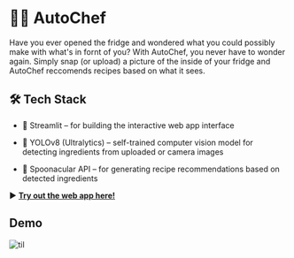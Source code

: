 # 🧑‍🍳 AutoChef 

Have you ever opened the fridge and wondered what you could possibly make with what's in fornt of you? With AutoChef, you never have to wonder again. Simply snap (or upload) a picture of the inside of your fridge and AutoChef reccomends recipes based on what it sees.

## 🛠️ Tech Stack
* 📱 Streamlit – for building the interactive web app interface

* 🧠 YOLOv8 (Ultralytics) – self-trained computer vision model for detecting ingredients from uploaded or camera images

* 🥘 Spoonacular API – for generating recipe recommendations based on detected ingredients


▶️ **[Try out the web app here!](https://autochef.streamlit.app/)**

## Demo
![til](https://github.com/bps78/AutoChef/blob/main/AutoChefDemo-ezgif.com-video-to-gif-converter.gif?raw=true)
